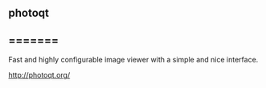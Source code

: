 ## photoqt
## =======

Fast and highly configurable image viewer with a simple and nice interface.

http://photoqt.org/
